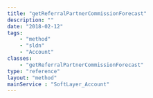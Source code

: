 ```yaml
---
title: "getReferralPartnerCommissionForecast"
description: ""
date: "2018-02-12"
tags:
    - "method"
    - "sldn"
    - "Account"
classes:
    - "getReferralPartnerCommissionForecast"
type: "reference"
layout: "method"
mainService : "SoftLayer_Account"
---
```

